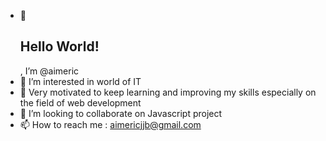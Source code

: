 - 👋 <h2>Hello World!</h2>, I’m @aimeric
- 👀 I’m interested in world of IT
- 🌱 Very motivated to keep learning and improving my skills especially on the field of web development
- 💞️ I’m looking to collaborate on Javascript project
- 📫 How to reach me : aimericjjb@gmail.com

<!---
aimeric-git/aimeric-git is a ✨ special ✨ repository because its `README.md` (this file) appears on your GitHub profile.
You can click the Preview link to take a look at your changes.
--->
